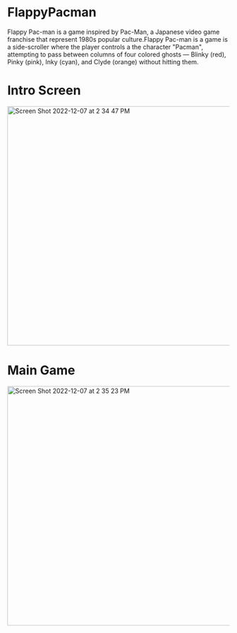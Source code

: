 # FlappyPacman


Flappy Pac-man is a game inspired by Pac-Man, a Japanese video game franchise that represent 1980s popular culture.Flappy Pac-man is a game is a side-scroller where the player controls a the character "Pacman", attempting to pass between columns of four colored ghosts — Blinky (red), Pinky (pink), Inky (cyan), and Clyde (orange) without hitting them.

#  Intro Screen
<img width="542" alt="Screen Shot 2022-12-07 at 2 34 47 PM" src="https://user-images.githubusercontent.com/90010570/206169414-175d32bb-e8d4-4395-a07c-1e9157275f8a.png">


#  Main Game
<img width="542" alt="Screen Shot 2022-12-07 at 2 35 23 PM" src="https://user-images.githubusercontent.com/90010570/206169405-fc766cd3-ed22-4e79-b6b9-746085d0ee4f.png">

